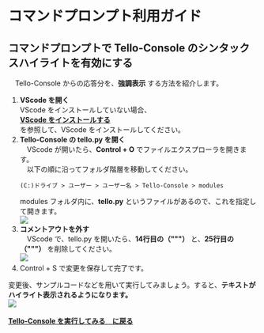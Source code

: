 # コマンドプロンプト利用ガイド

<a id=syntaxhighlight></a>
## コマンドプロンプトで Tello-Console のシンタックスハイライトを有効にする
　Tello-Console からの応答分を、**強調表示** する方法を紹介します。

1. **VScode を開く**
    <br>
    VScode をインストールしていない場合、
    <br>
    **[VScode をインストールする]()**
    <br>
    を参照して、VScode をインストールしてください。
2. **Tello-Console の tello.py を開く**
    <br>
    　VScode が開いたら、**Control + O** でファイルエクスプローラを開きます。
    <br>
    　以下の順に沿ってフォルダ階層を移動してください。
    ```
    (C:)ドライブ > ユーザー > ユーザー名 > Tello-Console > modules
    ```
    modules フォルダ内に、**tello.py** というファイルがあるので、これを指定して開きます。
    <br>
    <img src='https://i.imgur.com/M0EN5SR.jpg'>
3. **コメントアウトを外す**
    <br>
    　VScode で、tello.py を開いたら、**14行目の（"""）** と、**25行目の（"""）** を削除してください。
    <br>
    <img src='https://i.imgur.com/6YsegeS.jpg'>
4. Control + S で変更を保存して完了です。

変更後、サンプルコードなどを用いて実行してみましょう。すると、**テキストがハイライト表示されるようになります。**
<br>
<img src='https://i.imgur.com/5bhayMS.jpg'>
<br><br>
**[Tello-Console を実行してみる　に戻る]()**